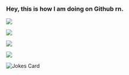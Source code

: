 ### Hey, this is how I am doing on Github rn.

![](http://github-profile-summary-cards.vercel.app/api/cards/profile-details?username=Wahid7852&theme=github_dark)

![](http://github-profile-summary-cards.vercel.app/api/cards/stats?username=Wahid7852&theme=github_dark)

![](http://github-profile-summary-cards.vercel.app/api/cards/productive-time?username=Wahid7852&theme=github_dark&utcOffset=8)

![](http://github-profile-summary-cards.vercel.app/api/cards/repos-per-language?username=Wahid7852&theme=github_dark)
<!-- Markdown -->

![Jokes Card](https://readme-jokes.vercel.app/api)
